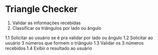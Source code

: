 # Triangle Checker

1. Validar as informações recebidas
2. Classificar os triângulos por lado ou ângulo

1.1 Solicitar ao usuário se é pra validar por lado ou ângulo
1.2 Solicitar ao usuário 3 números que formem o triângulo
1.3 Validar os 3 números recebidos
1.4 Exibir o resultado ao usuário